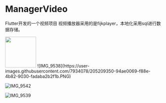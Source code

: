# ManagerVideo
Flutter开发的一个视频项目
视频播放器采用的是fijkplayer，本地化采用sql进行数据存储。

 <img src="https://img-blog.csdnimg.cn/2020102116384135.png" width="100px">
![IMG_9538](https://user-images.githubusercontent.com/7934078/205209350-94ae0069-f88e-4b82-9030-fadaba2b2f1b.PNG)

![IMG_9542](https://user-images.githubusercontent.com/7934078/205209406-50e7ad06-0b28-481c-9a0a-030d52d620c5.PNG)

![IMG_9539](https://user-images.githubusercontent.com/7934078/205209448-cba31515-a5b7-4b30-a535-6b4b52f2b630.PNG)
